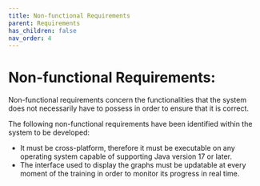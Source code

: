 ```yaml
---
title: Non-functional Requirements
parent: Requirements
has_children: false
nav_order: 4
---
```


# Non-functional Requirements:

Non-functional requirements concern the functionalities that the system does not necessarily have to possess in order to ensure that it is correct.

The following non-functional requirements have been identified within the system to be developed:

- It must be cross-platform, therefore it must be executable on any operating system capable of supporting Java version 17 or later.
- The interface used to display the graphs must be updatable at every moment of the training in order to monitor its progress in real time.